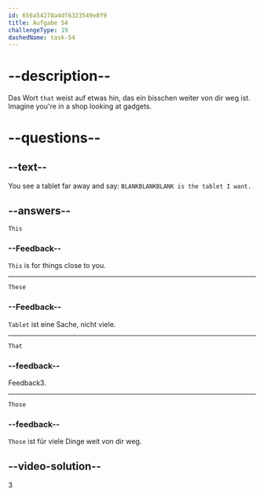 ```yaml
---
id: 656a54278a4df6323549e8f9
title: Aufgabe 54
challengeType: 19
dashedName: task-54
---
```


# --description--

Das Wort `that` weist auf etwas hin, das ein bisschen weiter von dir weg ist. Imagine you're in a shop looking at gadgets.

# --questions--

## --text--

You see a tablet far away and say: `BLANKBLANKBLANK is the tablet I want.`

## --answers--

`This`

### --Feedback--

`This` is for things close to you.

---

`These`

### --Feedback--

`Tablet` ist eine Sache, nicht viele.

---

`That`

### --feedback--

Feedback3.

---

`Those`

### --feedback--

`Those` ist für viele Dinge weit von dir weg.

## --video-solution--

3
